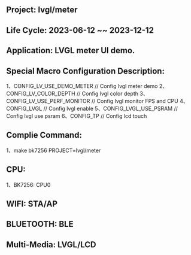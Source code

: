 ## Project: lvgl/meter

## Life Cycle: 2023-06-12 ~~ 2023-12-12

## Application: LVGL meter UI demo.

## Special Macro Configuration Description:
1、CONFIG_LV_USE_DEMO_METER 	  // Config lvgl meter demo
2、CONFIG_LV_COLOR_DEPTH          // Config lvgl color depth
3、CONFIG_LV_USE_PERF_MONITOR     // Config lvgl monitor FPS and CPU
4、CONFIG_LVGL                    // Config lvgl enable
5、CONFIG_LVGL_USE_PSRAM          // Config lvgl use psram
6、CONFIG_TP                      // Config lcd touch

## Complie Command:
1、make bk7256 PROJECT=lvgl/meter

## CPU:
1、BK7256: CPU0

## WIFI: STA/AP

## BLUETOOTH: BLE

## Multi-Media: LVGL/LCD

